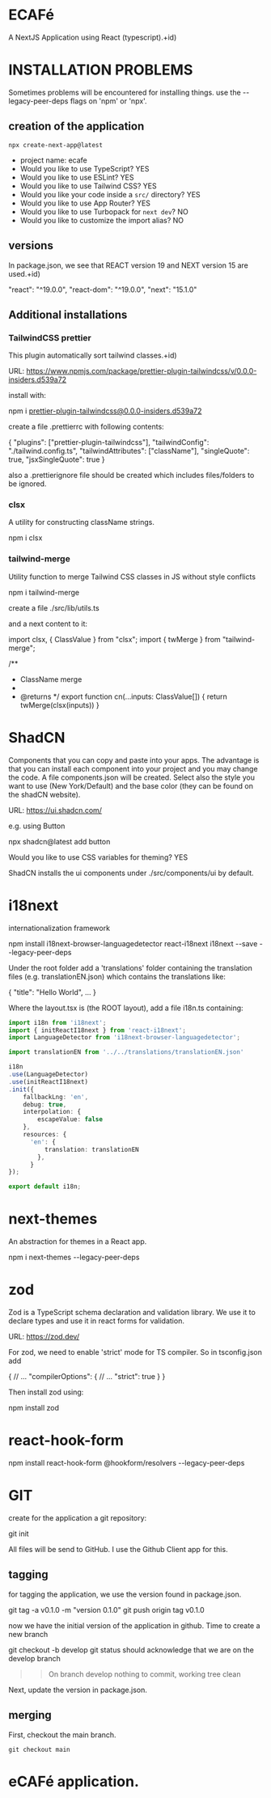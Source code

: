 # ECAFé

A NextJS Application using React (typescript).+id)

# INSTALLATION PROBLEMS

Sometimes problems will be encountered for installing things. use the --legacy-peer-deps flags on 'npm' or 'npx'.

## creation of the application

```unix
npx create-next-app@latest
```

- project name: ecafe
- Would you like to use TypeScript? YES
- Would you like to use ESLint? YES
- Would you like to use Tailwind CSS? YES
- Would you like your code inside a `src/` directory? YES
- Would you like to use App Router? YES
- Would you like to use Turbopack for `next dev`? NO
- Would you like to customize the import alias? NO

## versions

In package.json, we see that REACT version 19 and NEXT version 15 are used.+id)

"react": "^19.0.0",
"react-dom": "^19.0.0",
"next": "15.1.0"

## Additional installations

### TailwindCSS prettier

This plugin automatically sort tailwind classes.+id)

URL: https://www.npmjs.com/package/prettier-plugin-tailwindcss/v/0.0.0-insiders.d539a72

install with:

npm i prettier-plugin-tailwindcss@0.0.0-insiders.d539a72

create a file .prettierrc with following contents:

{
"plugins": ["prettier-plugin-tailwindcss"],
"tailwindConfig": "./tailwind.config.ts",
"tailwindAttributes": ["className"],
"singleQuote": true,
"jsxSingleQuote": true
}

also a .prettierignore file should be created which includes files/folders to be ignored.

### clsx

A utility for constructing className strings.

npm i clsx

### tailwind-merge

Utility function to merge Tailwind CSS classes in JS without style conflicts

npm i tailwind-merge

create a file ./src/lib/utils.ts

and a next content to it:

import clsx, { ClassValue } from "clsx";
import { twMerge } from "tailwind-merge";

/**
 * ClassName merge
 * 
 * @returns 
 */
export function cn(...inputs: ClassValue[]) {
  return twMerge(clsx(inputs))
}

# ShadCN

Components that you can copy and paste into your apps. The advantage is that  you can install each component into your project and you may change  the code. A file components.json will be created. Select also the style you want to use (New  York/Default) and the base color (they can be found on the shadCN website).

URL: https://ui.shadcn.com/

e.g. using Button

npx shadcn@latest add button

Would you like to use CSS variables for theming? YES

ShadCN installs the ui components under ./src/components/ui by default.

# i18next

internationalization framework

npm install i18next-browser-languagedetector react-i18next i18next --save --legacy-peer-deps

Under the root folder add a 'translations' folder containing the translation files (e.g. translationEN.json) which contains the translations like:

{
    "title": "Hello World",
    ...
}

Where the layout.tsx is (the ROOT layout), add a file i18n.ts containing:

```typescript
import i18n from 'i18next';
import { initReactI18next } from 'react-i18next';
import LanguageDetector from 'i18next-browser-languagedetector';

import translationEN from '../../translations/translationEN.json'

i18n
.use(LanguageDetector)
.use(initReactI18next)
.init({
    fallbackLng: 'en',
    debug: true,
    interpolation: {
        escapeValue: false
    },
    resources: {
      'en': {
          translation: translationEN
        },
      }
});

export default i18n;
```

# next-themes

An abstraction for themes in a React app.

npm i next-themes --legacy-peer-deps

# zod

Zod is a TypeScript schema declaration and validation library. We use it to declare types and use it in react forms for validation.

URL: https://zod.dev/

For zod, we need to enable 'strict' mode for TS compiler. So in tsconfig.json add

{
  // ...
  "compilerOptions": {
    // ...
    "strict": true
  }
}

Then install zod using:

npm install zod

# react-hook-form

npm install react-hook-form @hookform/resolvers --legacy-peer-deps

# GIT

create for the application a git repository:

git init

All files will be send to GitHub. I use the Github Client app for this.

## tagging

for tagging the application, we use the version found in  package.json.

git tag -a v0.1.0 -m "version 0.1.0"
git push origin tag v0.1.0 

now we have the initial version of the application in github. Time to create a new branch

git checkout -b develop
git status should acknowledge that we are on the develop branch
>> On branch develop
>> nothing to commit, working tree clean

Next, update the version in package.json.

## merging

First, checkout the main branch.

```git
git checkout main
```

# eCAFé application.